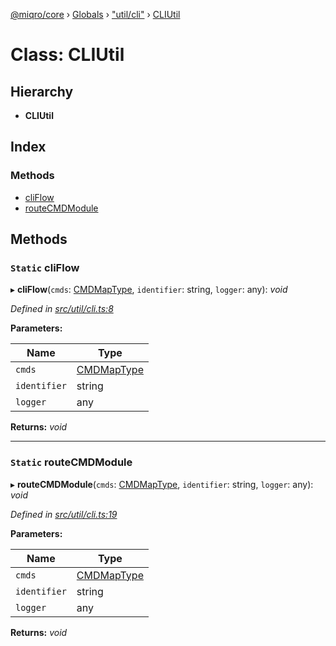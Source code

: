 [@miqro/core](../README.md) › [Globals](../globals.md) › ["util/cli"](../modules/_util_cli_.md) › [CLIUtil](_util_cli_.cliutil.md)

# Class: CLIUtil

## Hierarchy

* **CLIUtil**

## Index

### Methods

* [cliFlow](_util_cli_.cliutil.md#static-cliflow)
* [routeCMDModule](_util_cli_.cliutil.md#static-routecmdmodule)

## Methods

### `Static` cliFlow

▸ **cliFlow**(`cmds`: [CMDMapType](../modules/_util_cli_.md#cmdmaptype), `identifier`: string, `logger`: any): *void*

*Defined in [src/util/cli.ts:8](https://github.com/claukers/miqro-core/blob/b302c87/src/util/cli.ts#L8)*

**Parameters:**

Name | Type |
------ | ------ |
`cmds` | [CMDMapType](../modules/_util_cli_.md#cmdmaptype) |
`identifier` | string |
`logger` | any |

**Returns:** *void*

___

### `Static` routeCMDModule

▸ **routeCMDModule**(`cmds`: [CMDMapType](../modules/_util_cli_.md#cmdmaptype), `identifier`: string, `logger`: any): *void*

*Defined in [src/util/cli.ts:19](https://github.com/claukers/miqro-core/blob/b302c87/src/util/cli.ts#L19)*

**Parameters:**

Name | Type |
------ | ------ |
`cmds` | [CMDMapType](../modules/_util_cli_.md#cmdmaptype) |
`identifier` | string |
`logger` | any |

**Returns:** *void*
